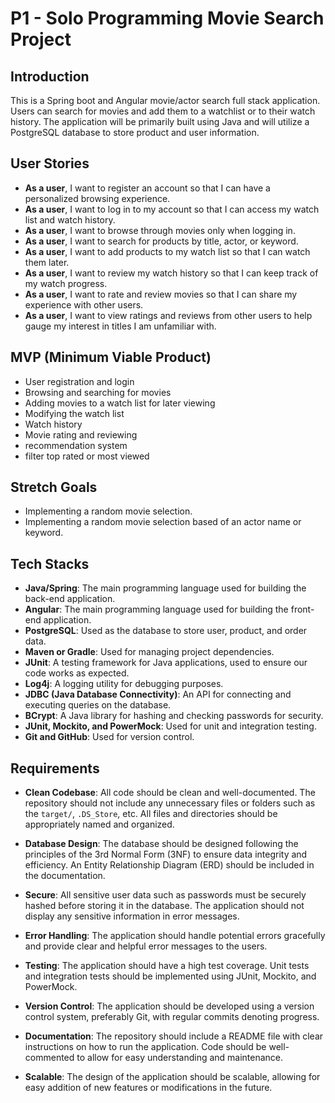 # P1 - Solo Programming Movie Search Project

## Introduction

This is a Spring boot and Angular movie/actor search full stack application. Users can search for movies and add them to a watchlist or to their watch history.
The application will be primarily built using Java and will utilize a PostgreSQL database to store product and user information.

## User Stories

- **As a user**, I want to register an account so that I can have a personalized browsing experience.
- **As a user**, I want to log in to my account so that I can access my watch list and watch history.
- **As a user**, I want to browse through movies only when logging in.
- **As a user**, I want to search for products by title, actor, or keyword.
- **As a user**, I want to add products to my watch list so that I can watch them later.
- **As a user**, I want to review my watch history so that I can keep track of my watch progress.
- **As a user**, I want to rate and review movies so that I can share my experience with other users.
- **As a user**, I want to view ratings and reviews from other users to help gauge my interest in titles I am unfamiliar with.


## MVP (Minimum Viable Product)

- User registration and login
- Browsing and searching for movies
- Adding movies to a watch list for later viewing
- Modifying the watch list
- Watch history
- Movie rating and reviewing
- recommendation system
- filter top rated or most viewed

## Stretch Goals

- Implementing a random movie selection.
- Implementing a random movie selection based of an actor name or keyword.

## Tech Stacks

- **Java/Spring**: The main programming language used for building the back-end application.
- **Angular**: The main programming language used for building the front-end application.
- **PostgreSQL**: Used as the database to store user, product, and order data.
- **Maven or Gradle**: Used for managing project dependencies.
- **JUnit**: A testing framework for Java applications, used to ensure our code works as expected.
- **Log4j**: A logging utility for debugging purposes.
- **JDBC (Java Database Connectivity)**: An API for connecting and executing queries on the database.
- **BCrypt**: A Java library for hashing and checking passwords for security.
- **JUnit, Mockito, and PowerMock**: Used for unit and integration testing.
- **Git and GitHub**: Used for version control.

## Requirements

- **Clean Codebase**: All code should be clean and well-documented. The repository should not include any unnecessary files or folders such as the `target/`, `.DS_Store`, etc. All files and directories should be appropriately named and organized.

- **Database Design**: The database should be designed following the principles of the 3rd Normal Form (3NF) to ensure data integrity and efficiency. An Entity Relationship Diagram (ERD) should be included in the documentation.

- **Secure**: All sensitive user data such as passwords must be securely hashed before storing it in the database. The application should not display any sensitive information in error messages.

- **Error Handling**: The application should handle potential errors gracefully and provide clear and helpful error messages to the users.

- **Testing**: The application should have a high test coverage. Unit tests and integration tests should be implemented using JUnit, Mockito, and PowerMock.

- **Version Control**: The application should be developed using a version control system, preferably Git, with regular commits denoting progress.

- **Documentation**: The repository should include a README file with clear instructions on how to run the application. Code should be well-commented to allow for easy understanding and maintenance.

- **Scalable**: The design of the application should be scalable, allowing for easy addition of new features or modifications in the future.

